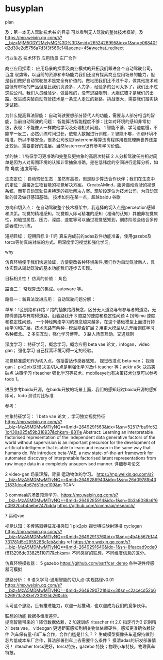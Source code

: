 # busyplan
plan



及：第一本无人驾驶技术书 的目录 可以看到无人驾驶的整体技术框架。及 https://mp.weixin.qq.com/s?__biz=MjM5ODY2MzIyMQ%3D%3D&mid=2652428995&idx=1&sn=e06840fd2d30e2d5756a7d3f3f566c14&scene=45#wechat_redirect


行业生态  技术环节   应用场景  车厂合作

商业应用探索：
应用场景的探索及商业模式的开拓我们跟进各个自动驾驶公司，百度 驭势等，以当前的资源和市场能力我们还没有探索商业应用场景的能力，但是我们做好自动驾驶技术是完全有价值的。做地图我们比不过千寻，做其他技术难度低有市场的产品但是比我们资源多，人力多，经验多的公司太多了，我们比不过这些公司。我们人员经验少，做最难的，没有思路限制，大胆试错才是我们的出路。改进或突破自动驾驶技术是一条无人走过的新路。挑战很大，需要我们踏实快速试错。

为什么提高算法智能：
自动驾驶要想部分替代人的功能，需要与人部分相当的智能，当前自动驾驶的问题：  智能算法智能程度不够：比如对环境的感知非常初级，表现：不能像人一样教他学习及处理相关问题。 1 智能不够，学习速度慢，不能举一反三，必然训练时间过长，依赖大数据进行训练，2 智能不够，识别环境不精准，所以不够安全。很多公司改进fasterrcnn等算法离程序用视觉理解世界还差比较远，需要更好的进展。当然fasterrcnn很有参考学习价值。

学的快：1 特征学习更准确和完整及更抽象的高层次特征 2 人分析驾驶任务相对简单是因为人对周围环境的认知非常抽象准确，是在低纬度的空间进行运算分析，如 路 角度 速度等等。

生态定位：
自动驾驶生态：虽然有高校，但是缺少算法合作伙伴；我们在生态中的定位：最接近生物智能的视觉解决方案。 CreateAMind，服务自动驾驶的视觉系统，而非自动驾驶任务特定的视觉解决方案。现阶段定位为技术公司，为自动驾驶的普及做好感知基础。  技术如何在某一点，超越baidu 谷歌

方向和切入点：
在自动驾驶整个技术框架中，我选择的切入点是perception感知和决策。视觉的精准感知，视觉输入即可精准的感知（准确的认知）其他非视觉属性，如触觉属性、压力、深度、速度等可以通过视觉感知到，训练阶段会结合多传感器进行训练。

短期目标：
短期目标 9-11月  真车完成前的adas软件功能准备，使用gazebo及torcs等仿真端对端的方式。用深度学习视觉和强化学习。

why

仿真环境便于我们快速验证，方便更改各种环境条件,我们作为自动驾驶新人，具体实现从辅助驾驶的基本功能我们逐步去实现。

目标相关性！
仿真的价值：
角色



路径二： 常规算法的集成。autoware 等。


路径一：新算法改进应用：
自动驾驶问题分解： 

单车：1区别路和非路 2 路的抽象路线概念，区分无人道路与有参与者的道路，无障碍道路与有障碍道路，沿着路线开 3 直路的速度和稳定性问题  4 拐弯imu 速度和稳定性问题。 一个神经网络学习的概念越来越多，在这个基础模型上面进行持续学习和扩展，技术思路有两种—模型能否扩展 2 用更大模型从头开始训练学习各种概念。
2 多车互动，强化学习博弈。
3 路人场景互动，交通规则

深度学习： 特征学习，概念学习，概念应用 beta vae 论文，infogan，video gan；
强化学习 自己探索环境习得一定的经验。

视觉精准感知作为切入点，包括雷达传感器感知。
	视觉改进点  beta-vae； 视频gan； pix2pix联想
决策切入点是用强化学习及rl-teacher 等；acktr a3c
	决策突破点  决策学习 rlteacher 强化学习等技术。mobileeye也有决策技术分享可以参考 todo 1。


进展参考baidu开源，在baidu开放的场景上面，我们的感知超过baidu开源的感知即可，todo 测试对比标准

参考：

抽象特征学习：
1 beta vae 论文 ，学习独立视觉特征  https://mp.weixin.qq.com/s?__biz=MzA5MDMwMTIyNQ==&mid=2649291563&idx=1&sn=52517fba9fc521c430a025a59b318937&chksm=8811e
Abstract: Learning an interpretable factorised representation of the independent data generative factors of the world without supervision 
is an important precursor for the development of artificial intelligence that is able to learn and reason in the same way that humans do. 
We introduce beta-VAE, a new state-of-the-art framework for automated discovery of interpretable factorised latent representations from raw image data in a completely unsupervised manner.   详细参考论文

2 video-gan 场景理解，背景 运动物体的学习。 https://mp.weixin.qq.com/s?__biz=MzA5MDMwMTIyNQ==&mid=2649286943&idx=1&sn=26d0978fb432f831dca4b67d51dee109&m
TGAN

3 commaai的场景预测学习。https://mp.weixin.qq.com/s?__biz=MzA5MDMwMTIyNQ==&mid=2649285914&idx=1&sn=0b3a8088a6f6c0932bcb4aebe247bdda
https://github.com/commaai/research/

7 运动vae


视觉认知：多传感器特征互相感知
1 pix2pix 视觉特征映射转换  cyclegan  https://mp.weixin.qq.com/s?__biz=MzA5MDMwMTIyNQ==&mid=2649291376&idx=1&sn=c4b4b567b144731781d5c2955286c1eb&chks 
ref   https://mp.weixin.qq.com/s?__biz=MzA5MDMwMTIyNQ==&mid=2649291640&idx=1&sn=8feacad9cde0f813296dc33825110717&chksm=
不同感官的联想，不同维度信息的区分。



仿真环境模拟器： 
5 gazebo https://github.com/osrf/car_demo  各种硬件传感器可模拟

思路分析：
6  语义学习-通用智能的切入点-实现路径v0.01
 https://mp.weixin.qq.com/s?__biz=MzA5MDMwMTIyNQ==&mid=2649290721&idx=3&sn=c2acecd52b6526973a283ef730925b26&chk 




认可这个思路，且有推进能力，欢迎一起推动，也欢迎成为我们的竞争伙伴。



联想的功能 数据多维度差异。  
提高智能带来的  1 降低数据依赖，2 加速训练  rlteacher  rlt 2.0 指定行为3 识别精准   beta vae， videogan
更远距离感知到相关物体依赖硬件。感知更准确依赖软件
汽车保有量-和厂车合作，合作门槛是什么？？ 生成模型摄像头车道保持做到芯片低成本车厂合作，算法部署到车上去需要什么条件？  	摸清adas的研发部署情况！
rlteacher torcs更好，torcs特技，gazebo 特技；物理小车特技，物理真车特技。